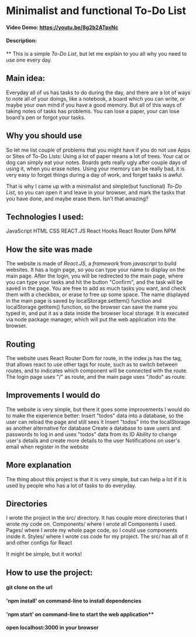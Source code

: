 # Minimalist and functional To-Do List

#### Video Demo: https://youtu.be/8g2b2ATpxNc

#### Description:
** This is a simple _To-Do List_, but let me explain to you all why you need to use one every day.

## Main idea:

Everyday all of us has tasks to do during the day, and there are a lot of ways to note all of your doings, like a notebook, a board which you can write, or maybe your own mind if you have a good memory. But all of this ways of taking notes of tasks has problems. You can lose a paper, your can lose board's pen or forgot your tasks.

## Why you should use

So let me list couple of problems that you might have if you do not use Apps or Sites of To-Do Lists:
  Using a lot of paper means a lot of trees.
  Your cat or dog can simply eat your notes.
  Boards gets really ugly after couple days of using it, when you erase notes.
  Using your memory can be really bad, it is very easy to forget things during a day of work, and forget tasks is awful.

That is why I came up with a minimalist and simple(but functional) _To-Do List_, so you can open it and leave in your browser, and mark the tasks that you have done, and maybe erase them. Isn't that amazing?

## Technologies I used:
  JavaScript
  HTML
  CSS
  REACT.JS
  React Hooks
  React Router Dom
  NPM

## How the site was made

The website is made of _React.JS_, a _framework_ from _javascript_ to build websites. It has a login page, so you can type your name to display on the main page. After the login, you will be redirected to the main page, where you can type your tasks and hit the button "Confirm", and the task will be saved in the page. You are free to add as much tasks you want, and check them with a checkbox, or erase to free up some space. The name displayed in the main page is saved by localStorage.setItem() function and localStorage.getItem() function, so the browser can save the name you typed in, and put it as a data inside the browser local storage. It is executed via node package manager, which will put the web application into the browser.

## Routing

The website uses React Router Dom for route, in the index.js has the <BrowserRouter> tag, that allows react to use other tags for route, such as <Switch> to switch between routes, and <Route> to indicates which component will be connected with the route.
The login page uses "/" as route, and the main page uses "/todo" as route.

## Improvements I would do

The website is very simple, but there it goes some improvements I would do to make the experience better:
  Insert "todos" data into a database, so the user can reload the page and still sees it
  Insert "todos" into the localStorage as another alternative for database
  Create a database to save users and passwords to log in and uses "todos" data from its ID
  Ability to change user's details and create more details to the user
  Notifications on user's email when register in the website


## More explanation

The thing about this project is that it is very simple, but can help a lot if it is used by people who has a lot of tasks to do everyday.

## Directories

I wrote the project in the src/ directory. It has couple more directories that I wrote my code on. Components/ where I wrote all Components I used. Pages/ where I wrote my whole page code, so I could use components inside it. Styles/ where I wrote css code for my project. The src/ has all of it and other configs for React

It might be simple, but it works!

## How to use the project:
#### git clone on the url
#### 'npm install' on command-line to install dependencies
#### 'npm start' on command-line to start the web application**
#### open localhost:3000 in your browser

